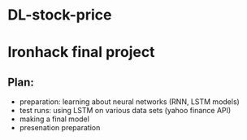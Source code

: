 # DL-stock-price

# Ironhack final project

## Plan:
* preparation: learning about neural networks (RNN, LSTM models)
* test runs: using LSTM on various data sets (yahoo finance API)
* making a final model
* presenation preparation
